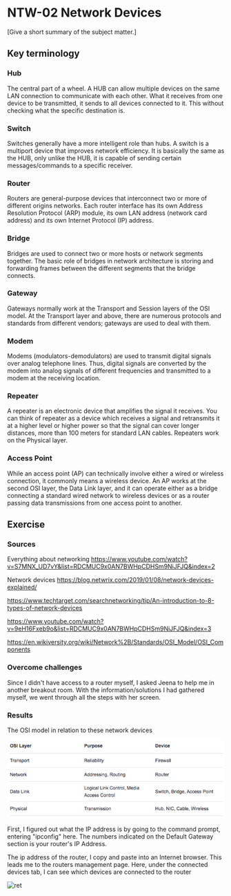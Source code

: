 # NTW-02 Network Devices
[Give a short summary of the subject matter.]

## Key terminology
### Hub
The central part of a wheel. A HUB can allow multiple devices on the same LAN connection to communicate with each other. What it receives from one device to be transmitted, it sends to all devices connected to it. This without checking what the specific destination is.

### Switch
Switches generally have a more intelligent role than hubs. A switch is a multiport device that improves network efficiency. It is basically the same as the HUB, only unlike the HUB, it is capable of sending certain messages/commands to a specific receiver.

### Router
Routers are general-purpose devices that interconnect two or more of different origins networks.
Each router interface has its own Address Resolution Protocol (ARP) module, its own LAN address (network card address) and its own Internet Protocol (IP) address.

### Bridge
Bridges are used to connect two or more hosts or network segments together. The basic role of bridges in network architecture is storing and forwarding frames between the different segments that the bridge connects.

### Gateway
Gateways normally work at the Transport and Session layers of the OSI model. At the Transport layer and above, there are numerous protocols and standards from different vendors; gateways are used to deal with them. 

### Modem
Modems (modulators-demodulators) are used to transmit digital signals over analog telephone lines. Thus, digital signals are converted by the modem into analog signals of different frequencies and transmitted to a modem at the receiving location.

### Repeater
A repeater is an electronic device that amplifies the signal it receives. You can think of repeater as a device which receives a signal and retransmits it at a higher level or higher power so that the signal can cover longer distances, more than 100 meters for standard LAN cables. Repeaters work on the Physical layer.

### Access Point
While an access point (AP) can technically involve either a wired or wireless connection, it commonly means a wireless device. An AP works at the second OSI layer, the Data Link layer, and it can operate either as a bridge connecting a standard wired network to wireless devices or as a router passing data transmissions from one access point to another.

## Exercise
### Sources
Everything about networking
https://www.youtube.com/watch?v=S7MNX_UD7vY&list=RDCMUC9x0AN7BWHpCDHSm9NiJFJQ&index=2

Network devices
https://blog.netwrix.com/2019/01/08/network-devices-explained/

https://www.techtarget.com/searchnetworking/tip/An-introduction-to-8-types-of-network-devices

https://www.youtube.com/watch?v=9eH16Fxeb9o&list=RDCMUC9x0AN7BWHpCDHSm9NiJFJQ&index=3

https://en.wikiversity.org/wiki/Network%2B/Standards/OSI_Model/OSI_Components

### Overcome challenges
Since I didn't have access to a router myself, I asked Jeena to help me in another breakout room. With the information/solutions I had gathered myself, we went through all the steps with her screen.

### Results
The OSI model in relation to these network devices

![new](https://github.com/Techgrounds-Cloud-9/cloud-9-hansbreukelman/blob/19a751ba531b0ed56e62f64454694661e2c0cf67/00_includes/Week%202/NTW-02%20OSI%20model%20dev.png)

First, I figured out what the IP address is by going to the command prompt, entering "ipconfig" here. The numbers indicated on the Default Gateway section is your router's IP Address.

The ip address of the router, I copy and paste into an Internet browser. This leads me to the routers management page. Here, under the connected devices tab, I can see which devices are connected to the router

![ret]()

